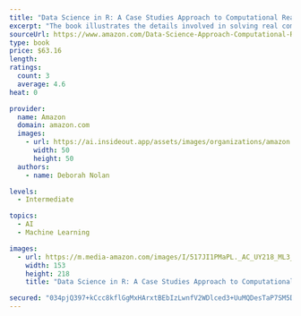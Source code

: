```yaml
---
title: "Data Science in R: A Case Studies Approach to Computational Reasoning and Problem Solving (Chapman & Hall/CRC The R Series)"
excerpt: "The book illustrates the details involved in solving real computational problems encountered in data analysis. It reveals the dynamic and iterative process by which data analysts approach a problem and reason about different ways of implementing solutions."
sourceUrl: https://www.amazon.com/Data-Science-Approach-Computational-Reasoning/dp/1482234815/
type: book
price: $63.16
length: 
ratings:
  count: 3
  average: 4.6
heat: 0

provider:
  name: Amazon
  domain: amazon.com
  images:
    - url: https://ai.insideout.app/assets/images/organizations/amazon.com-50x50.jpg
      width: 50
      height: 50
  authors:
    - name: Deborah Nolan

levels:
  - Intermediate

topics:
  - AI
  - Machine Learning

images:
  - url: https://m.media-amazon.com/images/I/517JI1PMaPL._AC_UY218_ML3_.jpg
    width: 153
    height: 218
    title: "Data Science in R: A Case Studies Approach to Computational Reasoning and Problem Solving (Chapman & Hall/CRC The R Series)"

secured: "034pjQ397+kCcc8kflGgMxHArxtBEbIzLwnfV2WDlced3+UuMQDesTaP7SM5DhL+r/6Ri+CmCNJLJeU6GHf79zN7VgM+V0PrTMpLtuxgQsviOlPOa4+cJAXH87UKLns7NPBSdiTami3DKfH5PYq1p3nmgOsZ/4Lq72LlFmC1Sj6B1o5Ev9NpYMeg9dzOpLyB5NYhsuhPG02zcRyliTCpUVL6hARWd4BxDZ+OgTTyyqG/KxpxpBMMl1tl25xHHxHN3uBZh+6hPhSoMEFOFXUmxQ==;WHOWtmjtSYcquG4mzXoXeg=="
---
```



